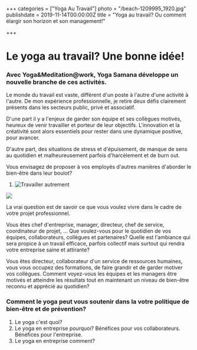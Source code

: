+++
categories = ["Yoga Au Travail"]
photo = "/beach-1209995_1920.jpg"
publishdate = 2019-11-14T00:00:00Z
title = "Yoga au travail? Ou comment élargir son horizon et son management!"

+++
# Le yoga au travail? Une bonne idée!

### Avec Yoga&Meditation@work, Yoga Samana développe un nouvelle branche de ces activités. 

Le monde du travail est vaste, différent d'un poste à l'autre d'une activité à l'autre. De mon expérience professionnelle, je retire deux défis clairement présents dans les secteurs public, privé et associatif. 

D'une part il y a l'enjeux de garder son équipe et ses collègues motivés, heureux de venir travailler et porteur de leur objectifs. L'innovation et la créativité sont alors essentiels pour rester dans une dynamique positive, pour avancer. 

D'autre part, des situations de stress et d'épuisement, de manque de sens au quotidien et malheureusement parfois d'harcèlement et de burn out.

Vous envisagez de proposer à vos employés d'autres manières d'aborder le bien-être dans leur boulot?

1. ![](/assets/uploadsOut/AdobeStock_99167308-min-1.jpeg "Travailler autrement")

![](/assets/uploadsOut/test-image-lourde.jpeg)

La vrai question est de savoir ce que vous voulez vivre dans le cadre de votre projet professionnel. 

Vous êtes chef d'entreprise, manager, directeur, chef de service, coordinateur de projet, ... Que voulez-vous pour le quotidien de vos équipes, collaborateurs, collègues et partenaires? Quelle est l'ambiance qui sera propice à un travail efficace, parfois collectif mais surtout qui rendra votre entreprise saine et attirante?

Vous êtes directeur, collaborateur d'un service de ressources humaines,   vous vous occupez des formations, de faire grandir et de garder motiver vos collègues. Comment voyez-vous les équipes et les managers être motivés et atteindre les résultats tout en maintenant un niveau de bien-être reconnu et apprécié au quotidien?

### Comment le yoga peut vous soutenir dans la votre politique de bien-être et de prévention? 

1. Le yoga c'est quoi?
2. Le yoga en entreprise pourquoi? Bénéfices pour vos collaborateurs. Bénéfices pour l'entreprise.
3. Le yoga en entreprise comment?